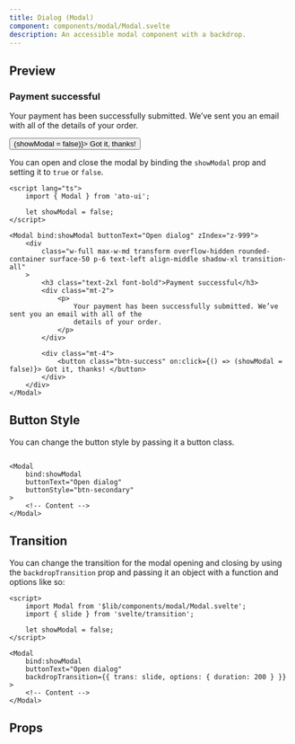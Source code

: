 ```yaml
---
title: Dialog (Modal)
component: components/modal/Modal.svelte
description: An accessible modal component with a backdrop.
---
```


<script>
    import { PropsTable } from '$components';
    import docs from '$lib/components/modal/Modal.svelte?raw&sveld';
    import Modal from '$lib/components/modal/Modal.svelte';

    let showModal = false;
</script>

## Preview

<Usage padding="py-20">
    <Modal bind:showModal buttonText="Open dialog" zIndex="z-999">
        <div
            class="w-full max-w-md transform overflow-hidden rounded-container surface-50 p-6 text-left align-middle shadow-xl transition-all"
        >
            <h3 class="text-2xl font-bold">Payment successful</h3>
            <div class="mt-2">
                <p>
                    Your payment has been successfully submitted. We’ve sent you an email with all of the
                    details of your order.
                </p>
            </div>
            <div class="mt-4">
                <button class="btn-success" on:click={() => (showModal = false)}> Got it, thanks! </button>
            </div>
        </div>
    </Modal>
</Usage>

You can open and close the modal by binding the `showModal` prop and setting it to `true` or `false`.

```svelte
<script lang="ts">
	import { Modal } from 'ato-ui';

	let showModal = false;
</script>

<Modal bind:showModal buttonText="Open dialog" zIndex="z-999">
	<div
		class="w-full max-w-md transform overflow-hidden rounded-container surface-50 p-6 text-left align-middle shadow-xl transition-all"
	>
		<h3 class="text-2xl font-bold">Payment successful</h3>
		<div class="mt-2">
			<p>
				Your payment has been successfully submitted. We’ve sent you an email with all of the
				details of your order.
			</p>
		</div>

		<div class="mt-4">
			<button class="btn-success" on:click={() => (showModal = false)}> Got it, thanks! </button>
		</div>
	</div>
</Modal>
```

## Button Style

You can change the button style by passing it a button class.

```svelte

<Modal
	bind:showModal
	buttonText="Open dialog"
    buttonStyle="btn-secondary"
>
    <!-- Content -->
</Modal>
```

## Transition

You can change the transition for the modal opening and closing by using the `backdropTransition` prop and passing it an object with a function and options like so:

```svelte
<script>
    import Modal from '$lib/components/modal/Modal.svelte';
	import { slide } from 'svelte/transition';

	let showModal = false;
</script>

<Modal
	bind:showModal
	buttonText="Open dialog"
	backdropTransition={{ trans: slide, options: { duration: 200 } }}
>
    <!-- Content -->
</Modal>
```

## Props

<PropsTable props={docs.props} />